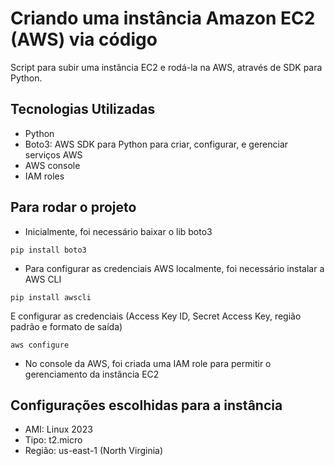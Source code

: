 # Criando uma instância Amazon EC2 (AWS) via código

Script para subir uma instância EC2 e rodá-la na AWS, através de SDK para Python.

## Tecnologias Utilizadas

- Python
- Boto3: AWS SDK para Python para criar, configurar, e gerenciar serviços AWS
- AWS console
- IAM roles

## Para rodar o projeto

- Inicialmente, foi necessário baixar o lib boto3
```
pip install boto3
```
- Para configurar as credenciais AWS localmente, foi necessário instalar a AWS CLI
```
pip install awscli

```
E configurar as credenciais (Access Key ID, Secret Access Key, região padrão e formato de saída)
```
aws configure
```
- No console da AWS, foi criada uma IAM role para permitir o gerenciamento da instância EC2


## Configurações escolhidas para a instância

- AMI: Linux 2023
- Tipo: t2.micro
- Região: us-east-1 (North Virginia)
